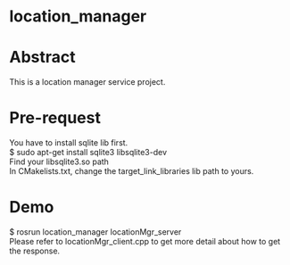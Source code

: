 # location_manager
# Abstract
This is a location manager service project.

# Pre-request
You have to install sqlite lib first.<br/>
$ sudo apt-get install sqlite3 libsqlite3-dev <br/>
Find your libsqlite3.so path<br/>
In CMakelists.txt, change the target_link_libraries lib path to yours.<br/>

# Demo
$ rosrun location_manager locationMgr_server<br />
Please refer to locationMgr_client.cpp to get more detail about how to get the response.<br/>

